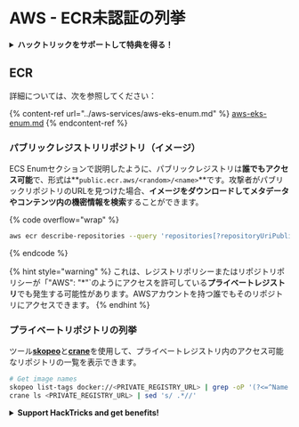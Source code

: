 # AWS - ECR未認証の列挙

<details>

<summary><strong>ハックトリックをサポートして特典を得る！</strong></summary>

* **HackTricksで会社を宣伝したい**場合や、**PEASSの最新バージョンにアクセスしたい**場合、または**HackTricksをPDFでダウンロード**したい場合は、[**サブスクリプションプラン**](https://github.com/sponsors/carlospolop)をご覧ください！
* [**公式PEASS＆HackTricksグッズ**](https://peass.creator-spring.com)を手に入れる
* [**The PEASS Family**](https://opensea.io/collection/the-peass-family)を発見し、独占的な[**NFT**](https://opensea.io/collection/the-peass-family)のコレクションを見つける
* 💬 [**Discordグループ**](https://discord.gg/hRep4RUj7f)または[**Telegramグループ**](https://t.me/peass)に参加するか、**Twitter**で私をフォローする 🐦 [**@carlospolopm**](https://twitter.com/carlospolopm)
* **ハッキングのトリックを共有するには、**[**HackTricks**](https://github.com/carlospolop/hacktricks)と[**HackTricks Cloud**](https://github.com/carlospolop/hacktricks-cloud)のGitHubリポジトリにPRを提出してください。

</details>

## ECR

詳細については、次を参照してください：

{% content-ref url="../aws-services/aws-eks-enum.md" %}
[aws-eks-enum.md](../aws-services/aws-eks-enum.md)
{% endcontent-ref %}

### パブリックレジストリリポジトリ（イメージ）

ECS Enumセクションで説明したように、パブリックレジストリは**誰でもアクセス可能**で、形式は**`public.ecr.aws/<random>/<name>`**です。攻撃者がパブリックリポジトリのURLを見つけた場合、**イメージをダウンロードしてメタデータやコンテンツ内の機密情報を検索**することができます。

{% code overflow="wrap" %}
```bash
aws ecr describe-repositories --query 'repositories[?repositoryUriPublic == `true`].repositoryName' --output text
```
{% endcode %}

{% hint style="warning" %}
これは、レジストリポリシーまたはリポジトリポリシーが「"AWS": "*"`のようにアクセスを許可している**プライベートレジストリ**でも発生する可能性があります。AWSアカウントを持つ誰でもそのリポジトリにアクセスできます。
{% endhint %}

### プライベートリポジトリの列挙

ツール[**skopeo**](https://github.com/containers/skopeo)と[**crane**](https://github.com/google/go-containerregistry/blob/main/cmd/crane/doc/crane.md)を使用して、プライベートレジストリ内のアクセス可能なリポジトリの一覧を表示できます。
```bash
# Get image names
skopeo list-tags docker://<PRIVATE_REGISTRY_URL> | grep -oP '(?<=^Name: ).+'
crane ls <PRIVATE_REGISTRY_URL> | sed 's/ .*//'
```
<details>

<summary><strong>Support HackTricks and get benefits!</strong></summary>

* もし **HackTricks で会社を宣伝したい** または **PEASS の最新バージョンにアクセスしたい** または **HackTricks を PDF でダウンロードしたい** 場合は、[**SUBSCRIPTION PLANS**](https://github.com/sponsors/carlospolop) をチェックしてください！
* [**公式の PEASS & HackTricks スワッグ**](https://peass.creator-spring.com) を手に入れましょう
* [**The PEASS Family**](https://opensea.io/collection/the-peass-family) を見つけて、独占的な [**NFTs**](https://opensea.io/collection/the-peass-family) のコレクションを楽しみましょう
* 💬 [**Discord グループ**](https://discord.gg/hRep4RUj7f) または [**telegram グループ**](https://t.me/peass) に参加し、または **Twitter** 🐦 [**@carlospolopm**](https://twitter.com/carlospolopm) を **フォロー** しましょう。
* **HackTricks** と **HackTricks Cloud** の github リポジトリに **PR を提出** して、あなたのハッキングトリックを共有しましょう。

</details>
